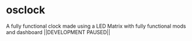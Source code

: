 # osclock
A fully functional clock made using a LED Matrix with fully functional mods and dashboard ||DEVELOPMENT PAUSED||
